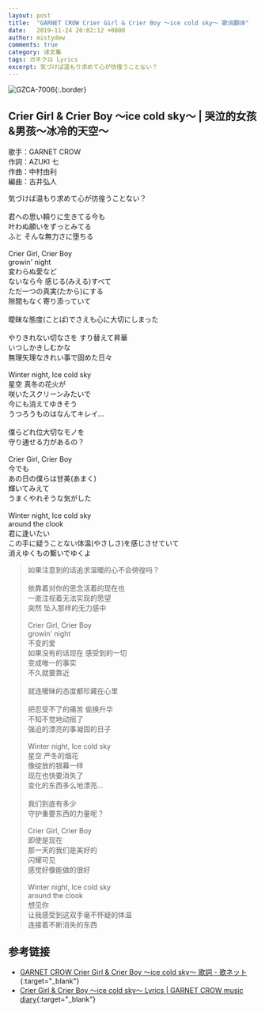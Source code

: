 ```yaml
---
layout: post
title:  "GARNET CROW Crier Girl & Crier Boy 〜ice cold sky〜 歌词翻译"
date:   2019-11-24 20:02:12 +0800
author: mistydew
comments: true
category: 译文集
tags: ガネクロ Lyrics
excerpt: 気づけば温もり求めて心が彷徨うことない？
---
```

![GZCA-7006](https://crowsub.github.io/assets/images/discography/single/GZCA-7006.jpg){:.border}

## Crier Girl & Crier Boy 〜ice cold sky〜 | 哭泣的女孩&男孩～冰冷的天空～

歌手：GARNET CROW<br>
作詞：AZUKI 七<br>
作曲：中村由利<br>
編曲：古井弘人

<div class="lyric-original">
<p>
気づけば温もり求めて心が彷徨うことない？<br>
<br>
君への思い頼りに生きてる今も<br>
叶わぬ願いをずっとみてる<br>
ふと そんな無力さに堕ちる<br>
<br>
Crier Girl, Crier Boy<br>
growin' night<br>
変わらぬ愛など<br>
ないなら今 感じる(みえる)すべて<br>
ただ一つの真実(たから)にする<br>
隙間もなく寄り添っていて<br>
<br>
曖昧な態度(ことば)でさえも心に大切にしまった<br>
<br>
やりきれない切なさを すり替えて昇華<br>
いつしかきしむかな<br>
無理矢理なきれい事で固めた日々<br>
<br>
Winter night, Ice cold sky<br>
星空 真冬の花火が<br>
咲いたスクリーンみたいで<br>
今にも消えてゆきそう<br>
うつろうものはなんてキレイ…<br>
<br>
僕らどれ位大切なモノを<br>
守り通せる力があるの？<br>
<br>
Crier Girl, Crier Boy<br>
今でも<br>
あの日の僕らは甘美(あまく)<br>
輝いてみえて<br>
うまくやれそうな気がした<br>
<br>
Winter night, Ice cold sky<br>
around the clook<br>
君に逢いたい<br>
この手に疑うことない体温(やさしさ)を感じさせていて<br>
消えゆくもの繋いでゆくよ
</p>
</div>

<div class="lyric-translation">
<blockquote>
如果注意到的话追求温暖的心不会徬徨吗？<br>
<br>
依靠着对你的思念活着的现在也<br>
一直注视着无法实现的愿望<br>
突然 坠入那样的无力感中<br>
<br>
Crier Girl, Crier Boy<br>
growin' night<br>
不变的爱<br>
如果没有的话现在 感受到的一切<br>
变成唯一的事实<br>
不久就要靠近<br>
<br>
就连暧昧的态度都珍藏在心里<br>
<br>
把忍受不了的痛苦 偷换升华<br>
不知不觉地动摇了<br>
强迫的漂亮的事凝固的日子<br>
<br>
Winter night, Ice cold sky<br>
星空 严冬的烟花<br>
像绽放的银幕一样<br>
现在也快要消失了<br>
变化的东西多么地漂亮…<br>
<br>
我们到底有多少<br>
守护重要东西的力量呢？<br>
<br>
Crier Girl, Crier Boy<br>
即使是现在<br>
那一天的我们是美好的<br>
闪耀可见<br>
感觉好像能做的很好<br>
<br>
Winter night, Ice cold sky<br>
around the clook<br>
想见你<br>
让我感受到这双手毫不怀疑的体温<br>
连接着不断消失的东西
</blockquote>
</div>

## 参考链接

* [GARNET CROW Crier Girl & Crier Boy 〜ice cold sky〜 歌詞 - 歌ネット](https://www.uta-net.com/song/20137){:target="_blank"}
* [Crier Girl & Crier Boy 〜ice cold sky〜 Lyrics \| GARNET CROW music diary](https://crowsub.github.io/lyrics/original/Crier%20Girl%20&%20Crier%20Boy%20〜ice%20cold%20sky〜.html){:target="_blank"}
